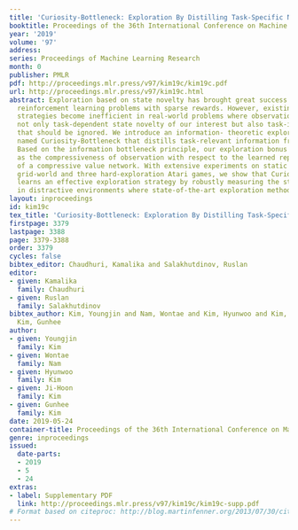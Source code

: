 ```yaml
---
title: 'Curiosity-Bottleneck: Exploration By Distilling Task-Specific Novelty'
booktitle: Proceedings of the 36th International Conference on Machine Learning
year: '2019'
volume: '97'
address: 
series: Proceedings of Machine Learning Research
month: 0
publisher: PMLR
pdf: http://proceedings.mlr.press/v97/kim19c/kim19c.pdf
url: http://proceedings.mlr.press/v97/kim19c.html
abstract: Exploration based on state novelty has brought great success in challenging
  reinforcement learning problems with sparse rewards. However, existing novelty-based
  strategies become inefficient in real-world problems where observation contains
  not only task-dependent state novelty of our interest but also task-irrelevant information
  that should be ignored. We introduce an information- theoretic exploration strategy
  named Curiosity-Bottleneck that distills task-relevant information from observation.
  Based on the information bottleneck principle, our exploration bonus is quantified
  as the compressiveness of observation with respect to the learned representation
  of a compressive value network. With extensive experiments on static image classification,
  grid-world and three hard-exploration Atari games, we show that Curiosity-Bottleneck
  learns an effective exploration strategy by robustly measuring the state novelty
  in distractive environments where state-of-the-art exploration methods often degenerate.
layout: inproceedings
id: kim19c
tex_title: 'Curiosity-Bottleneck: Exploration By Distilling Task-Specific Novelty'
firstpage: 3379
lastpage: 3388
page: 3379-3388
order: 3379
cycles: false
bibtex_editor: Chaudhuri, Kamalika and Salakhutdinov, Ruslan
editor:
- given: Kamalika
  family: Chaudhuri
- given: Ruslan
  family: Salakhutdinov
bibtex_author: Kim, Youngjin and Nam, Wontae and Kim, Hyunwoo and Kim, Ji-Hoon and
  Kim, Gunhee
author:
- given: Youngjin
  family: Kim
- given: Wontae
  family: Nam
- given: Hyunwoo
  family: Kim
- given: Ji-Hoon
  family: Kim
- given: Gunhee
  family: Kim
date: 2019-05-24
container-title: Proceedings of the 36th International Conference on Machine Learning
genre: inproceedings
issued:
  date-parts:
  - 2019
  - 5
  - 24
extras:
- label: Supplementary PDF
  link: http://proceedings.mlr.press/v97/kim19c/kim19c-supp.pdf
# Format based on citeproc: http://blog.martinfenner.org/2013/07/30/citeproc-yaml-for-bibliographies/
---
```

